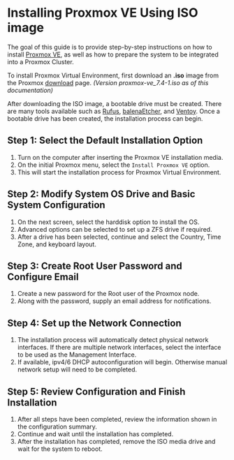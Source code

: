 # Installing Proxmox VE Using ISO image

The goal of this guide is to provide step-by-step instructions on how to install [Proxmox VE](https://www.proxmox.com/en/proxmox-ve), as well as how to prepare the system to be integrated into a Proxmox Cluster.

To install Proxmox Virtual Environment, first download an **.iso** image from the Proxmox [download](https://www.proxmox.com/en/downloads/category/iso-images-pve) page.
*(Version proxmox-ve_7.4-1.iso as of this documentation)*

After downloading the ISO image, a bootable drive must be created. There are many tools available such as [Rufus](https://rufus.ie/en/), [balenaEtcher](https://www.balena.io/etcher), and [Ventoy](https://www.ventoy.net/en/index.html). Once a bootable drive has been created, the installation process can begin.

## Step 1: Select the Default Installation Option

1. Turn on the computer after inserting the Proxmox VE installation media.
2. On the initial Proxmox menu, select the `Install Proxmox VE` option.
3. This will start the installation process for Proxmox Virtual Environment.

## Step 2: Modify System OS Drive and Basic System Configuration

1. On the next screen, select the harddisk option to install the OS.
2. Advanced options can be selected to set up a ZFS drive if required.
3. After a drive has been selected, continue and select the Country, Time Zone, and keyboard layout.

## Step 3: Create Root User Password and Configure Email

1. Create a new password for the Root user of the Proxmox node.
2. Along with the password, supply an email address for notifications.

## Step 4: Set up the Network Connection

1. The installation process will automatically detect physical network interfaces. If there are multiple network interfaces, select the interface to be used as the Management Interface.
2. If available, ipv4/6 DHCP autoconfiguration will begin. Otherwise manual network setup will need to be completed.

## Step 5: Review Configuration and Finish Installation

1. After all steps have been completed, review the information shown in the configuration summary.
2. Continue and wait until the installation has completed.
3. After the installation has completed, remove the ISO media drive and wait for the system to reboot.
